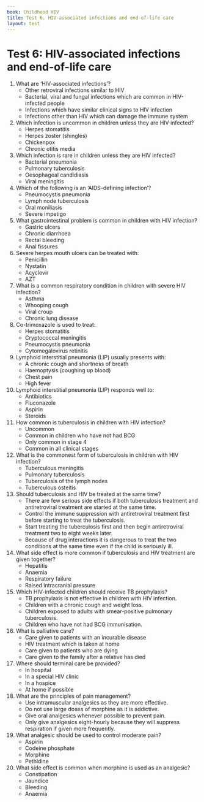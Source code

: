 ```yaml
---
book: Childhood HIV
title: Test 6. HIV-associated infections and end-of-life care
layout: test
---
```


# Test 6: HIV-associated infections and end-of-life care

1.	What are ‘HIV-associated infections’?
	*	Other retroviral infections similar to HIV
	*	Bacterial, viral and fungal infections which are common in HIV-infected people
	*	Infections which have similar clinical signs to HIV infection
	*	Infections other than HIV which can damage the immune system
2.	Which infection is uncommon in children unless they are HIV infected?
	*	Herpes stomatitis
	*	Herpes zoster (shingles)
	*	Chickenpox
	*	Chronic otitis media
3.	Which infection is rare in children unless they are HIV infected?
	*	Bacterial pneumonia
	*	Pulmonary tuberculosis
	*	Oesophageal candidiasis
	*	Viral meningitis
4.	Which of the following is an ‘AIDS-defining infection’?
	*	Pneumocystis pneumonia
	*	Lymph node tuberculosis
	*	Oral moniliasis
	*	Severe impetigo
5.	What gastrointestinal problem is common in children with HIV infection?
	*	Gastric ulcers
	*	Chronic diarrhoea
	*	Rectal bleeding
	*	Anal fissures
6.	Severe herpes mouth ulcers can be treated with:
	*	Penicillin
	*	Nystatin
	*	Acyclovir
	*	AZT
7.	What is a common respiratory condition in children with severe HIV infection?
	*	Asthma
	*	Whooping cough
	*	Viral croup
	*	Chronic lung disease
8.	Co-trimoxazole is used to treat:
	*	Herpes stomatitis
	*	Cryptococcal meningitis
	*	Pneumocystis pneumonia
	*	Cytomegalovirus retinitis
9.	Lymphoid interstitial pneumonia (LIP) usually presents with:
	*	A chronic cough and shortness of breath
	*	Haemoptysis (coughing up blood)
	*	Chest pain
	*	High fever
10.	Lymphoid interstitial pneumonia (LIP) responds well to:
	*	Antibiotics
	*	Fluconazole
	*	Aspirin
	*	Steroids
11.	How common is tuberculosis in children with HIV infection?
	*	Uncommon
	*	Common in children who have not had BCG
	*	Only common in stage 4
	*	Common in all clinical stages
12.	What is the commonest form of tuberculosis in children with HIV infection?
	*	Tuberculous meningitis
	*	Pulmonary tuberculosis
	*	Tuberculosis of the lymph nodes
	*	Tuberculous osteitis
13.	Should tuberculosis and HIV be treated at the same time?
	*	There are few serious side effects if both tuberculosis treatment and antiretroviral treatment are started at the same time.
	*	Control the immune suppression with antiretroviral treatment first before starting to treat the tuberculosis.
	*	Start treating the tuberculosis first and then begin antiretroviral treatment two to eight weeks later.
	*	Because of drug interactions it is dangerous to treat the two conditions at the same time even if the child is seriously ill.
14.	What side effect is more common if tuberculosis and HIV treatment are given together?
	*	Hepatitis
	*	Anaemia
	*	Respiratory failure
	*	Raised intracranial pressure
15.	Which HIV-infected children should receive TB prophylaxis?
	*	TB prophylaxis is not effective in children with HIV infection.
	*	Children with a chronic cough and weight loss.
	*	Children exposed to adults with smear-positive pulmonary tuberculosis.
	*	Children who have not had BCG immunisation.
16.	What is palliative care?
	*	Care given to patients with an incurable disease
	*	HIV treatment which is taken at home
	*	Care given to patients who are dying
	*	Care given to the family after a relative has died
17.	Where should terminal care be provided?
	*	In hospital
	*	In a special HIV clinic
	*	In a hospice
	*	At home if possible
18.	What are the principles of pain management?
	*	Use intramuscular analgesics as they are more effective.
	*	Do not use large doses of morphine as it is addictive.
	*	Give oral analgesics whenever possible to prevent pain.
	*	Only give analgesics eight-hourly because they will suppress respiration if given more frequently.
19.	What analgesic should be used to control moderate pain?
	*	Aspirin
	*	Codeine phosphate
	*	Morphine
	*	Pethidine
20.	What side effect is common when morphine is used as an analgesic?
	*	Constipation
	*	Jaundice
	*	Bleeding
	*	Anaemia

